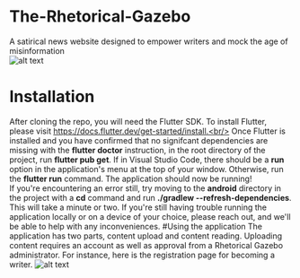 # The-Rhetorical-Gazebo
A satirical news website designed to empower writers and mock the age of misinformation<br>
![alt text](https://therhetoricalgazebo-media.s3.us-east-2.amazonaws.com/Screenshot_20211122-170009.jpg)
# Installation
After cloning the repo, you will need the Flutter SDK. To install Flutter, please visit
https://docs.flutter.dev/get-started/install.<br/>
Once Flutter is installed and you have confirmed that no signifcant dependencies are
missing with the **flutter doctor** instruction, in the root directory of the project, run
**flutter pub get**. If in Visual Studio Code, there should be a **run** option in the application's
menu at the top of your window. Otherwise, run the **flutter run** command. The application should now be 
running!<br/>
If you're encountering an error still, try moving to the **android** directory in the project with a **cd** command and run 
**./gradlew --refresh-dependencies**. This will take a minute or two. If you're still having trouble running the application
locally or on a device of your choice, please reach out, and we'll be able to help with any inconveniences.
#Using the application
The application has two parts, content upload and content reading. Uploading content requires an account as well as approval
from a Rhetorical Gazebo administrator. For instance, here is the registration page for becoming a writer.
![alt text](https://therhetoricalgazebo-media.s3.us-east-2.amazonaws.com/Screenshot_20211122-165745.jpg)
